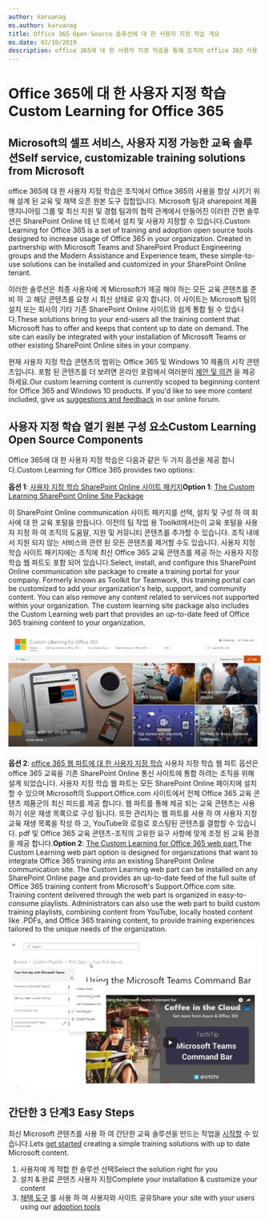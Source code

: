 ```yaml
---
author: karuanag
ms.author: karuanag
title: Office 365 Open Source 솔루션에 대 한 사용자 지정 학습 개요
ms.date: 02/10/2019
description: office 365에 대 한 사용자 지정 학습을 통해 조직의 office 365 사용 현황 및 채택 속도를 향상 시키는 방법을 알아봅니다. 이 솔루션에는 사용자 지정 sharepoint online 웹 파트 및 Office 365 테 넌 트로 쉽게 프로 비전 되는 최신 sharepoint online communications 교육 사이트가 포함 됩니다.
---
```


# <a name="custom-learning-for-office-365"></a><span data-ttu-id="1b249-104">Office 365에 대 한 사용자 지정 학습</span><span class="sxs-lookup"><span data-stu-id="1b249-104">Custom Learning for Office 365</span></span>

## <a name="self-service-customizable-training-solutions-from-microsoft"></a><span data-ttu-id="1b249-105">Microsoft의 셀프 서비스, 사용자 지정 가능한 교육 솔루션</span><span class="sxs-lookup"><span data-stu-id="1b249-105">Self service, customizable training solutions from Microsoft</span></span>

<span data-ttu-id="1b249-p102">office 365에 대 한 사용자 지정 학습은 조직에서 Office 365의 사용을 향상 시키기 위해 설계 된 교육 및 채택 오픈 원본 도구 집합입니다. Microsoft 팀과 sharepoint 제품 엔지니어링 그룹 및 최신 지원 및 경험 팀과의 협력 관계에서 만들어진 이러한 간편 솔루션은 SharePoint Online 테 넌 트에서 설치 및 사용자 지정할 수 있습니다.</span><span class="sxs-lookup"><span data-stu-id="1b249-p102">Custom Learning for Office 365 is a set of training and adoption open source tools designed to increase usage of Office 365 in your organization. Created in partnership with Microsoft Teams and SharePoint Product Engineering groups and the Modern Assistance and Experience team, these simple-to-use solutions can be installed and customized in your SharePoint Online tenant.</span></span> 

<span data-ttu-id="1b249-p103">이러한 솔루션은 최종 사용자에 게 Microsoft가 제공 해야 하는 모든 교육 콘텐츠를 준비 하 고 해당 콘텐츠를 요청 시 최신 상태로 유지 합니다.  이 사이트는 Microsoft 팀의 설치 또는 회사의 기타 기존 SharePoint Online 사이트와 쉽게 통합 될 수 있습니다.</span><span class="sxs-lookup"><span data-stu-id="1b249-p103">These solutions bring to your end-users all the training content that Microsoft has to offer and keeps that content up to date on demand.  The site can easily be integrated with your installation of Microsoft Teams or other existing SharePoint Online sites in your company.</span></span>

<span data-ttu-id="1b249-p104">현재 사용자 지정 학습 콘텐츠의 범위는 Office 365 및 Windows 10 제품의 시작 콘텐츠입니다.  포함 된 콘텐츠를 더 보려면 온라인 포럼에서 여러분의 [제안 및 의견](feedback.md) 을 제공 하세요.</span><span class="sxs-lookup"><span data-stu-id="1b249-p104">Our custom learning content is currently scoped to beginning content for Office 365 and Windows 10 products.  If you'd like to see more content included, give us [suggestions and feedback](feedback.md) in our online forum.</span></span>  

## <a name="custom-learning-open-source-components"></a><span data-ttu-id="1b249-112">사용자 지정 학습 열기 원본 구성 요소</span><span class="sxs-lookup"><span data-stu-id="1b249-112">Custom Learning Open Source Components</span></span>

<span data-ttu-id="1b249-113">Office 365에 대 한 사용자 지정 학습은 다음과 같은 두 가지 옵션을 제공 합니다.</span><span class="sxs-lookup"><span data-stu-id="1b249-113">Custom Learning for Office 365 provides two options:</span></span> 

<span data-ttu-id="1b249-114">**옵션 1**: [사용자 지정 학습 SharePoint Online 사이트 패키지](installsitepackage.md)</span><span class="sxs-lookup"><span data-stu-id="1b249-114">**Option 1**: [The Custom Learning SharePoint Online Site Package](installsitepackage.md)</span></span>

<span data-ttu-id="1b249-p105">이 SharePoint Online communication 사이트 패키지를 선택, 설치 및 구성 하 여 회사에 대 한 교육 포털을 만듭니다. 이전의 팀 작업 용 Toolkit에서는이 교육 포털을 사용자 지정 하 여 조직의 도움말, 지원 및 커뮤니티 콘텐츠를 추가할 수 있습니다. 조직 내에서 지원 되지 않는 서비스와 관련 된 모든 콘텐츠를 제거할 수도 있습니다. 사용자 지정 학습 사이트 패키지에는 조직에 최신 Office 365 교육 콘텐츠를 제공 하는 사용자 지정 학습 웹 파트도 포함 되어 있습니다.</span><span class="sxs-lookup"><span data-stu-id="1b249-p105">Select, install, and configure this SharePoint Online communication site package to create a training portal for your company. Formerly known as Toolkit for Teamwork, this training portal can be customized to add your organization's help, support, and community content. You can also remove any content related to services not supported within your organization. The custom learning site package also includes the Custom Learning web part that provides an up-to-date feed of Office 365 training content to your organization.</span></span> 

![Office 365 사이트 환경에 대 한 사용자 지정 학습](media/clo365homepage.png)

<span data-ttu-id="1b249-p106">**옵션 2**: [office 365 웹 파트에 대 한 사용자 지정 학습](installwebpart.md) 사용자 지정 학습 웹 파트 옵션은 office 365 교육을 기존 SharePoint Online 통신 사이트에 통합 하려는 조직을 위해 설계 되었습니다. 사용자 지정 학습 웹 파트는 모든 SharePoint Online 페이지에 설치할 수 있으며 Microsoft의 Support.Office.com 사이트에서 전체 Office 365 교육 콘텐츠 제품군의 최신 피드를 제공 합니다. 웹 파트를 통해 제공 되는 교육 콘텐츠는 사용 하기 쉬운 재생 목록으로 구성 됩니다. 또한 관리자는 웹 파트를 사용 하 여 사용자 지정 교육 재생 목록을 작성 하 고, YouTube와 로컬로 호스팅된 콘텐츠를 결합할 수 있습니다. pdf 및 Office 365 교육 콘텐츠-조직의 고유한 요구 사항에 맞게 조정 된 교육 환경을 제공 합니다.</span><span class="sxs-lookup"><span data-stu-id="1b249-p106">**Option 2**: [The Custom Learning for Office 365 web part ](installwebpart.md) The Custom Learning web part option is designed for organizations that want to integrate Office 365 training into an existing SharePoint Online communication site. The Custom Learning web part can be installed on any SharePoint Online page and provides an up-to-date feed of the full suite of Office 365 training content from Microsoft's Support.Office.com site. Training content delivered through the web part is organized in easy-to-consume playlists. Administrators can also use the web part to build custom training playlists, combining content from YouTube, locally hosted content like .PDFs, and Office 365 training content, to provide training experiences tailored to the unique needs of the organization.</span></span>

![Office 365 웹 파트에 대 한 사용자 지정 학습](media/clo365customplaylist.png)

## <a name="3-easy-steps"></a><span data-ttu-id="1b249-125">간단한 3 단계</span><span class="sxs-lookup"><span data-stu-id="1b249-125">3 Easy Steps</span></span>

<span data-ttu-id="1b249-126">최신 Microsoft 콘텐츠를 사용 하 여 간단한 교육 솔루션을 만드는 작업을 [시작할](prereqs.md) 수 있습니다.</span><span class="sxs-lookup"><span data-stu-id="1b249-126">Lets [get started](prereqs.md) creating a simple training solutions with up to date Microsoft content.</span></span>

1. <span data-ttu-id="1b249-127">사용자에 게 적합 한 솔루션 선택</span><span class="sxs-lookup"><span data-stu-id="1b249-127">Select the solution right for you</span></span>
2. <span data-ttu-id="1b249-128">설치 & 완료 콘텐츠 사용자 지정</span><span class="sxs-lookup"><span data-stu-id="1b249-128">Complete your installation & customize your content</span></span>
3. <span data-ttu-id="1b249-129">[채택 도구](driveadoption.md) 를 사용 하 여 사용자와 사이트 공유</span><span class="sxs-lookup"><span data-stu-id="1b249-129">Share your site with your users using our [adoption tools](driveadoption.md)</span></span>
